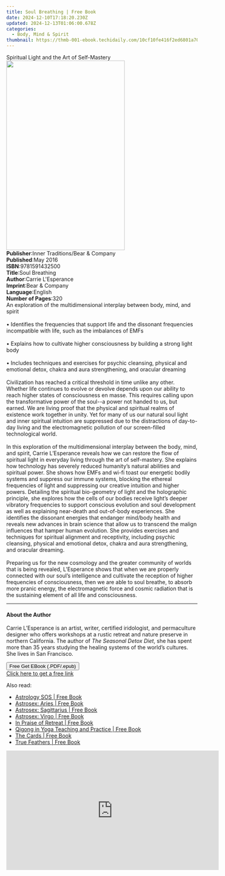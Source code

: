 ```yaml
---
title: Soul Breathing | Free Book
date: 2024-12-10T17:18:20.230Z
updated: 2024-12-13T01:06:00.678Z
categories:
  - Body, Mind & Spirit
thumbnail: https://thmb-001-ebook.techidaily.com/10cf10fe416f2ed6801a7000bc888ac26efa9fdb4bdad12e4e21282ddf6de4ad.jpg
---
```

<main id="book-container">
  <div class="flex flex-col">
    <div class="book-brief flex-1 py-6 px-4 sm:p-6 md:py-10 md:px-8">
      <!-- brief-->
      <div class="book-brief-main">
        Spiritual Light and the Art of Self-Mastery
      </div>
    </div>
    <div
      class="book-meta-info flex-1 grid gap-4 col-start-1 col-end-3 row-start-1 sm:mb-6 sm:grid-cols-4 lg:gap-6 lg:col-start-2 lg:row-end-6 lg:row-span-6 lg:mb-0"
    >
      <div
        class="book-meta-info-left place-content-center mt-4 p-4 text-sm leading-6 col-start-2 col-span-2 dark:text-slate-400"
      >
        <img
          class="w-full h-500 object-cover rounded-lg sm:h-255 sm:col-span-2 lg:col-span-full"
          src="https://img-001-ebook.techidaily.com/6137f8f81ef5e2332d44227fa8d46b589343cd0e580996e831305f419fafb1f3.jpg"
          alt=""
          width="312"
          height="500"
        />
      </div>
      <div
        class="book-meta-info-right mt-2 col-start-1 row-start-2 col-span-3 self-center"
      >
        <!-- meta data  -->
        <div class="flex flex-col px-4 md:px-8">
          <div class="flex-1">
            <strong>Publisher</strong>:<span class="px-2"
              >Inner Traditions/Bear &amp; Company</span
            >
          </div>
          <div class="flex-1">
            <strong>Published</strong>:<span class="px-2">May 2016</span>
          </div>
          <div class="flex-1">
            <strong>ISBN</strong>:<span class="px-2">9781591432500</span>
          </div>
          <div class="flex-1">
            <strong>Title</strong>:<span class="px-2">Soul Breathing</span>
          </div>
          <div class="flex-1">
            <strong>Author</strong>:<span class="px-2"
              >Carrie L&#39;Esperance</span
            >
          </div>
          <div class="flex-1">
            <strong>Imprint</strong>:<span class="px-2"
              >Bear &amp; Company</span
            >
          </div>
          <div class="flex-1">
            <strong>Language</strong>:<span class="px-2">English</span>
          </div>
          <div class="flex-1">
            <strong>Number of Pages</strong>:<span class="px-2">320</span>
          </div>
        </div>
      </div>
    </div>
    <div class="book-description flex-1 py-6 px-4 sm:p-6 md:py-10 md:px-8">
      <div class="book-description-main">
        <div accordion-content="" id="description">
          An exploration of the multidimensional interplay between body, mind,
          and spirit<br /><br />• Identifies the frequencies that support life
          and the dissonant frequencies incompatible with life, such as the
          imbalances of EMFs<br /><br />• Explains how to cultivate higher
          consciousness by building a strong light body<br /><br />• Includes
          techniques and exercises for psychic cleansing, physical and emotional
          detox, chakra and aura strengthening, and oracular dreaming<br /><br />Civilization
          has reached a critical threshold in time unlike any other. Whether
          life continues to evolve or devolve depends upon our ability to reach
          higher states of consciousness en masse. This requires calling upon
          the transformative power of the soul--a power not handed to us, but
          earned. We are living proof that the physical and spiritual realms of
          existence work together in unity. Yet for many of us our natural soul
          light and inner spiritual intuition are suppressed due to the
          distractions of day-to-day living and the electromagnetic pollution of
          our screen-filled technological world.<br /><br />In this exploration
          of the multidimensional interplay between the body, mind, and spirit,
          Carrie L’Esperance reveals how we can restore the flow of spiritual
          light in everyday living through the art of self-mastery. She explains
          how technology has severely reduced humanity’s natural abilities and
          spiritual power. She shows how EMFs and wi-fi toast our energetic
          bodily systems and suppress our immune systems, blocking the ethereal
          frequencies of light and suppressing our creative intuition and higher
          powers. Detailing the spiritual bio-geometry of light and the
          holographic principle, she explores how the cells of our bodies
          receive light’s deeper vibratory frequencies to support conscious
          evolution and soul development as well as explaining near-death and
          out-of-body experiences. She identifies the dissonant energies that
          endanger mind/body health and reveals new advances in brain science
          that allow us to transcend the malign influences that hamper human
          evolution. She provides exercises and techniques for spiritual
          alignment and receptivity, including psychic cleansing, physical and
          emotional detox, chakra and aura strengthening, and oracular
          dreaming.<br /><br />Preparing us for the new cosmology and the
          greater community of worlds that is being revealed, L’Esperance shows
          that when we are properly connected with our soul’s intelligence and
          cultivate the reception of higher frequencies of consciousness, then
          we are able to soul breathe, to absorb more pranic energy, the
          electromagnetic force and cosmic radiation that is the sustaining
          element of all life and consciousness.
        </div>
        <div class="accordion-fader"></div>
      </div>
    </div>
    <div class="book-excerpts flex-1 py-6 px-4 sm:p-6 md:py-10 md:px-8">
      <!-- excerpts-->
      <div class="book-excerpts-main">
        <hr />
        <h4 class="placeholder placeholder-heading">
          <span>About the Author</span>
        </h4>
        <p>
          Carrie L’Esperance is an artist, writer, certified iridologist, and
          permaculture designer who offers workshops at a rustic retreat and
          nature preserve in northern California. The author of
          <i>The Seasonal Detox Diet</i>, she has spent more than 35 years
          studying the healing systems of the world’s cultures. She lives in San
          Francisco.
        </p>
      </div>
    </div>
    <div
      class="book-about-author flex-1 py-6 px-4 sm:p-6 md:py-10 md:px-8"
    ></div>
    <div class="book-free-get flex-1 py-6 px-4 sm:p-6 md:py-10 md:px-8">
      <button
        id="btn-free-get"
        class="bg-blue-500 hover:bg-blue-700 text-white font-bold py-2 px-4 rounded"
      >
        Free Get EBook (.PDF/.epub)
      </button>
      <div id="countdown-display" class="px-2 text-lg mt-2"></div>
      <a
        id="free-link"
        class="hidden bg-blue-500 hover:bg-blue-700 text-white font-bold py-2 px-4 rounded"
        href="https://www.ebooks.com/en-us/book/95782553/soul-breathing/carrie-l-esperance/"
        target="_blank"
        >Click here to get a free link</a
      >
    </div>
    <script>
      let countdownTime = 0;
      let countdownInterval = null;
      document
        .getElementById('btn-free-get')
        .addEventListener('click', startCountdown);
      function startCountdown() {
        countdownTime = new Date().getTime() + 60000 * 3;
        countdownInterval = setInterval(updateCountdown, 1000);
        document.getElementById('btn-free-get').disabled = true;
        document
          .getElementById('btn-free-get')
          .classList.add('bg-gray-500', 'cursor-not-allowed');
      }
      function updateCountdown() {
        let currentTime = new Date().getTime();
        let timeLeft = countdownTime - currentTime;
        let secondsLeft = Math.floor(timeLeft / 1000);
        document.getElementById('countdown-display').innerHTML =
          `Remaining time: ${secondsLeft} seconds.`;
        if (secondsLeft <= 0) {
          clearInterval(countdownInterval);
          document.getElementById('btn-free-get').classList.add('hidden');
          document.getElementById('free-link').classList.remove('hidden');
          document.getElementById('countdown-display').innerHTML = '';
        }
      }
    </script>
  </div>
</main>

<ins class="adsbygoogle"
      style="display:block"
      data-ad-client="ca-pub-7571918770474297"
      data-ad-slot="8358498916"
      data-ad-format="auto"
      data-full-width-responsive="true"></ins>
    

<span class="atpl-alsoreadstyle">Also read:</span>
<div><ul>
<li><a href="https://novels-ebooks.techidaily.com/210238852-9781784884086-astrology-sos/"><u>Astrology SOS | Free Book</u></a></li>
<li><a href="https://novels-ebooks.techidaily.com/210240087-9781398701953-astrosex-aries/"><u>Astrosex: Aries | Free Book</u></a></li>
<li><a href="https://novels-ebooks.techidaily.com/210240094-9781398702110-astrosex-sagittarius/"><u>Astrosex: Sagittarius | Free Book</u></a></li>
<li><a href="https://novels-ebooks.techidaily.com/210240084-9781398702059-astrosex-virgo/"><u>Astrosex: Virgo | Free Book</u></a></li>
<li><a href="https://novels-ebooks.techidaily.com/210238864-9781773056555-in-praise-of-retreat/"><u>In Praise of Retreat | Free Book</u></a></li>
<li><a href="https://novels-ebooks.techidaily.com/210240306-9781787756533-qigong-in-yoga-teaching-and-practice/"><u>Qigong in Yoga Teaching and Practice | Free Book</u></a></li>
<li><a href="https://novels-ebooks.techidaily.com/210239541-9781496833037-the-cards/"><u>The Cards | Free Book</u></a></li>
<li><a href="https://novels-ebooks.techidaily.com/210239389-9781087953298-true-feathers/"><u>True Feathers | Free Book</u></a></li>
</ul></div>

<!-- affiliate ads begin -->
<iframe width="560" height="315" src="https://www.youtube.com/embed/JNxZ4Z6BVCg?si=522oz1OPSQDhNYWT" title="YouTube video player" frameborder="0" allow="accelerometer; autoplay; clipboard-write; encrypted-media; gyroscope; picture-in-picture; web-share" referrerpolicy="strict-origin-when-cross-origin" allowfullscreen></iframe>
<!-- affiliate ads end -->

